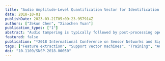 ```yaml
---
title: "Audio Amplitude-Level Quantification Vector for Identification of Audio Post-Processing Operation"
date: 2018-10-01
publishDate: 2023-03-21T05:09:23.957914Z
authors: ["Zekun Chen", "Xiaochen Yuan"]
publication_types: ["1"]
abstract: "Audio tampering is typically followed by post-processing operations to mask the artifacts potentially perceptible by human ears and blur the traces of tampering. However, research on the issue of audio post-processing identification is still a blanket. This paper mainly introduces a method to identify audio post-processing operations. A new audio feature - Audio Amplitude-Level Quantification Vector (AQV) is proposed, then the probability distributions of AQV of audio are calculated and extracted as audio features which are then used for identification of various audio processing. During the detection, the K-Nearest Neighbors (KNN) classifier is applied for classification. Experimental results show that the proposed AQV method can not only verify the authenticity of the speech audio, but also have a significant effect on identifying different types of post-processing operations."
featured: false
publication: "*2018 International Conference on Sensor Networks and Signal Processing (SNSP)*"
tags: ["Feature extraction", "Support vector machines", "Training", "Audio Feature", "Audio Post-processing Detection", "Audio Amplitude-Level Quantification Vector (AQV)", "Classification algorithms", "Digital audio players", "Gold", "K-Nearest Neighbors (KNN)", "Testing"]
doi: "10.1109/SNSP.2018.00050"
---
```


